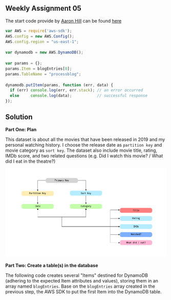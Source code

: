 ## Weekly Assignment 05

The start code provide by [Aaron Hill](https://github.com/aaronxhill) can be found [here](https://github.com/visualizedata/data-structures/blob/master/weekly_assignment_05.md)

```javascript
var AWS = require('aws-sdk');
AWS.config = new AWS.Config();
AWS.config.region = "us-east-1";

var dynamodb = new AWS.DynamoDB();

var params = {};
params.Item = blogEntries[0]; 
params.TableName = "processblog";

dynamodb.putItem(params, function (err, data) {
  if (err) console.log(err, err.stack); // an error occurred
  else     console.log(data);           // successful response
});
```

## Solution
**Part One: Plan**

This dataset is about all the movies that have been released in 2019 and my personal watching history. I choose the release date as `partition key` and movie category as `sort key`. The dataset also include movie title, rating, IMDb score, and two related questions (e.g. Did I watch this movie? / What did I eat in the theatre?)

![illustrative images](./data-model.png)

**Part Two: Create a table(s) in the database**

The following code creates several "Items" destined for DynamoDB (adhering to the expected Item attributes and values), storing them in an array named `blogEntries`. Base on the `blogEntries` array created in the previous step, the AWS SDK to put the first Item into the DynamoDB table. 
